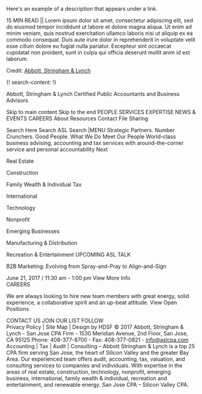 Here's an example of a description that appears under a link.

15 MIN READ || Lorem ipsum dolor sit amet, consectetur adipiscing elit, sed do eiusmod tempor incididunt ut labore et dolore magna aliqua. Ut enim ad minim veniam, quis nostrud exercitation ullamco laboris nisi ut aliquip ex ea commodo consequat. Duis aute irure dolor in reprehenderit in voluptate velit esse cillum dolore eu fugiat nulla pariatur. Excepteur sint occaecat cupidatat non proident, sunt in culpa qui officia deserunt mollit anim id est laborum.

Credit: [Abbott, Stringham & Lynch](http://aslcpa.com/)

 
{! search-content: !}

Abbott, Stringham & Lynch
Certified Public Accountants and Business Advisors


Skip to main content
Skip to the end
PEOPLE
SERVICES
EXPERTISE
NEWS & EVENTS
CAREERS
About
Resources
Contact
File Sharing

Search Here
 Search
ASL
Search
|MENU
Strategic Partners.
Number Crunchers.
Good People.
What We Do Meet Our People 
World-class business advising, accounting and tax services with around-the-corner service and personal accountability
Next

Real Estate

Construction

Family Wealth & 
Individual Tax

International

Technology

Nonprofit

Emerging Businesses

Manufacturing & 
Distribution

Recreation & 
Entertainment
UPCOMING ASL TALK

B2B Marketing: Evolving from Spray-and-Pray to Align-and-Sign

June 21, 2017 / 11:30 am - 1:00 pm
View More Info 	
CAREERS

We are always looking to hire new team members with great energy, solid experience, a collaborative spirit and an up-beat attitude.
View Open Positions 

CONTACT US JOIN OUR LIST FOLLOW 			
Privacy Policy | Site Map | Design by HDSF
© 2017 Abbott, Stringham & Lynch - San Jose CPA Firm - 1530 Meridian Avenue, 2nd Floor, San Jose, CA 95125 
Phone: 408-377-8700 - Fax: 408-377-0821 - info@aslcpa.com
Accounting | Tax | Audit | Consulting – Abbott Stringham & Lynch is a top 25 CPA firm serving San Jose, the heart of Silicon Valley and the greater Bay Area. Our experienced team offers audit, accounting, tax, valuation, and consulting services to companies and individuals. With expertise in the areas of real estate, construction, technology, nonprofit, emerging business, international, family wealth & individual, recreation and entertainment, and renewable energy. San Jose CPA – Silicon Valley CPA.
